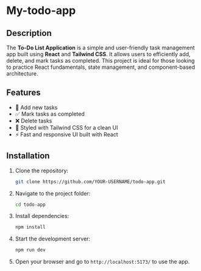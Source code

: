 # My-todo-app



## Description
The **To-Do List Application** is a simple and user-friendly task management app built using **React** and **Tailwind CSS**. It allows users to efficiently add, delete, and mark tasks as completed. This project is ideal for those looking to practice React fundamentals, state management, and component-based architecture.

## Features
- 📝 Add new tasks
- ✅ Mark tasks as completed
- ❌ Delete tasks
- 🎨 Styled with Tailwind CSS for a clean UI
- ⚡ Fast and responsive UI built with React

## Installation
1. Clone the repository:
   ```sh
   git clone https://github.com/YOUR-USERNAME/todo-app.git
   ```
2. Navigate to the project folder:
   ```sh
   cd todo-app
   ```
3. Install dependencies:
   ```sh
   npm install
   ```
4. Start the development server:
   ```sh
   npm run dev
   ```
5. Open your browser and go to `http://localhost:5173/` to use the app.


